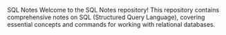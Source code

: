SQL Notes
Welcome to the SQL Notes repository! This repository contains comprehensive notes on SQL (Structured Query Language), covering essential concepts and commands for working with relational databases.
